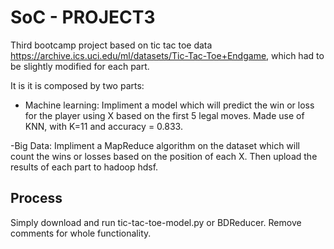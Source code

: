 # SoC - PROJECT3

Third bootcamp project based on tic tac toe data https://archive.ics.uci.edu/ml/datasets/Tic-Tac-Toe+Endgame, which had to be slightly modified for each part. 

It is it is composed by two parts:
 
 - Machine learning: Impliment a model which will predict the win or loss for the player using X based on the first 5 legal moves. Made use of KNN, with K=11 and accuracy = 0.833.

 -Big Data: Impliment a MapReduce algorithm on the dataset which will count the wins or losses based on the position of each X. Then upload the results of each part to hadoop hdsf.

## Process

Simply download and run tic-tac-toe-model.py or BDReducer. Remove comments for whole functionality.